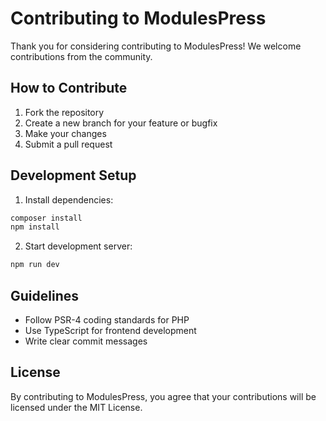 # Contributing to ModulesPress

Thank you for considering contributing to ModulesPress! We welcome contributions from the community.

## How to Contribute

1. Fork the repository
2. Create a new branch for your feature or bugfix
3. Make your changes
4. Submit a pull request

## Development Setup

1. Install dependencies:
```bash
composer install
npm install
```

2. Start development server:
```bash
npm run dev
```

## Guidelines

- Follow PSR-4 coding standards for PHP
- Use TypeScript for frontend development
- Write clear commit messages

## License

By contributing to ModulesPress, you agree that your contributions will be licensed under the MIT License.
